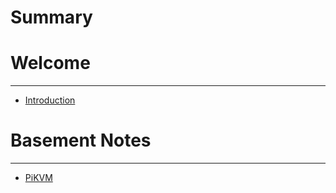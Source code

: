 # Summary

# Welcome

---

- [Introduction](introduction.md)

# Basement Notes

---

- [PiKVM](./notes/pikvm.md)
